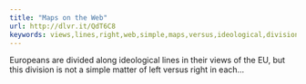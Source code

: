```yaml
---
title: "Maps on the Web"
url: http://dlvr.it/QdT6C8
keywords: views,lines,right,web,simple,maps,versus,ideological,division,left,matter,europeans
---
```

Europeans are divided along ideological lines in their views of the EU, but this division is not a simple matter of left versus right in each\...
